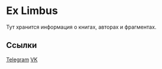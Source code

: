 # Ex Limbus
Тут хранится информация о книгах, авторах и фрагментах.

## Ссылки
 [Telegram](https://t.me/discreteblack)
 [VK](https://vk.com/discreteblack)